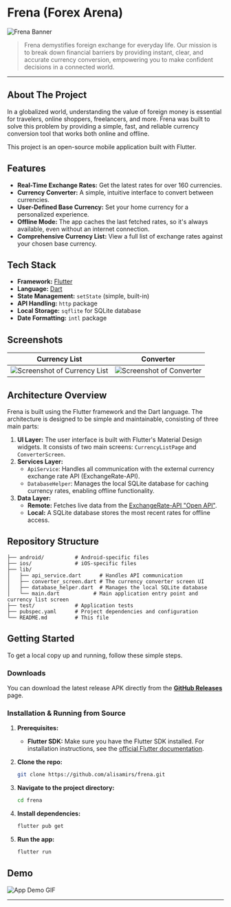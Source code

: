 # Frena (Forex Arena)

![Frena Banner](https://placehold.co/1200x400/7e57c2/ffffff?text=Frena)

> Frena demystifies foreign exchange for everyday life. Our mission is to break down financial barriers by providing instant, clear, and accurate currency conversion, empowering you to make confident decisions in a connected world.

---

## About The Project

In a globalized world, understanding the value of foreign money is essential for travelers, online shoppers, freelancers, and more. Frena was built to solve this problem by providing a simple, fast, and reliable currency conversion tool that works both online and offline.

This project is an open-source mobile application built with Flutter.

## Features

*   **Real-Time Exchange Rates:** Get the latest rates for over 160 currencies.
*   **Currency Converter:** A simple, intuitive interface to convert between currencies.
*   **User-Defined Base Currency:** Set your home currency for a personalized experience.
*   **Offline Mode:** The app caches the last fetched rates, so it's always available, even without an internet connection.
*   **Comprehensive Currency List:** View a full list of exchange rates against your chosen base currency.

## Tech Stack

*   **Framework:** [Flutter](https://flutter.dev/)
*   **Language:** [Dart](https://dart.dev/)
*   **State Management:** `setState` (simple, built-in)
*   **API Handling:** `http` package
*   **Local Storage:** `sqflite` for SQLite database
*   **Date Formatting:** `intl` package

## Screenshots

| Currency List | Converter |
| :---: | :---: |
| ![Screenshot of Currency List](https://placehold.co/300x600/ffffff/000000?text=Currency+List+Screen) | ![Screenshot of Converter](https://placehold.co/300x600/ffffff/000000?text=Converter+Screen) |

## Architecture Overview

Frena is built using the Flutter framework and the Dart language. The architecture is designed to be simple and maintainable, consisting of three main parts:

1.  **UI Layer:** The user interface is built with Flutter's Material Design widgets. It consists of two main screens: `CurrencyListPage` and `ConverterScreen`.
2.  **Services Layer:**
    *   `ApiService`: Handles all communication with the external currency exchange rate API (ExchangeRate-API).
    *   `DatabaseHelper`: Manages the local SQLite database for caching currency rates, enabling offline functionality.
3.  **Data Layer:**
    *   **Remote:** Fetches live data from the [ExchangeRate-API "Open API"](https://www.exchangerate-api.com).
    *   **Local:** A SQLite database stores the most recent rates for offline access.

## Repository Structure

```
├── android/          # Android-specific files
├── ios/              # iOS-specific files
├── lib/
│   ├── api_service.dart      # Handles API communication
│   ├── converter_screen.dart # The currency converter screen UI
│   ├── database_helper.dart  # Manages the local SQLite database
│   └── main.dart           # Main application entry point and currency list screen
├── test/             # Application tests
├── pubspec.yaml      # Project dependencies and configuration
└── README.md         # This file
```

## Getting Started

To get a local copy up and running, follow these simple steps.

### Downloads

You can download the latest release APK directly from the [**GitHub Releases**](https://github.com/alisamirs/frena/releases) page.

### Installation & Running from Source

1.  **Prerequisites:**
    *   **Flutter SDK:** Make sure you have the Flutter SDK installed. For installation instructions, see the [official Flutter documentation](https://flutter.dev/docs/get-started/install).

2.  **Clone the repo:**
    ```sh
    git clone https://github.com/alisamirs/frena.git
    ```
3.  **Navigate to the project directory:**
    ```sh
    cd frena
    ```
4.  **Install dependencies:**
    ```sh
    flutter pub get
    ```
5.  **Run the app:**
    ```sh
    flutter run
    ```

## Demo

![App Demo GIF](https://placehold.co/600x400/7e57c2/ffffff?text=App+Demo+GIF)

---